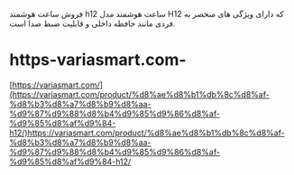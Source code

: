 
فروش ساعت هوشمند h12 
ساعت هوشمند مدل H12 که دارای ویژگی های منحصر به فردی مانند حافظه داخلی و قابلیت ضبط صدا است. 
# https-variasmart.com-
[https://variasmart.com/](https://variasmart.com/product/%d8%ae%d8%b1%db%8c%d8%af-%d8%b3%d8%a7%d8%b9%d8%aa-%d9%87%d9%88%d8%b4%d9%85%d9%86%d8%af-%d9%85%d8%af%d9%84-h12/)https://variasmart.com/product/%d8%ae%d8%b1%db%8c%d8%af-%d8%b3%d8%a7%d8%b9%d8%aa-%d9%87%d9%88%d8%b4%d9%85%d9%86%d8%af-%d9%85%d8%af%d9%84-h12/
